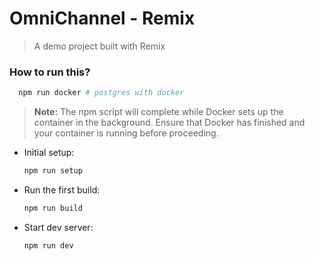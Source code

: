 # OmniChannel - Remix

> A demo project built with Remix

### How to run this?

```sh
  npm run docker # postgres with docker
```

> **Note:** The npm script will complete while Docker sets up the container in the background. Ensure that Docker has finished and your container is running before proceeding.

- Initial setup:

  ```sh
  npm run setup
  ```

- Run the first build:

  ```sh
  npm run build
  ```

- Start dev server:

  ```sh
  npm run dev
  ```
